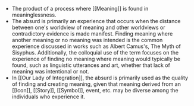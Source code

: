 - The product of a process where [[Meaning]] is found in meaninglessness.
- The absurd is primarily an experience that occurs when the distance between one's worldview of meaning and other worldviews or contradictory evidence is made manifest. Finding meaning where another meaning or no meaning was intended is the common experience discussed in works such as Albert Camus's, The Myth of Sisyphus. Additionally, the colloquial use of the term focuses on the experience of finding no meaning where meaning would typically be found, such as linguistic utterances and art, whether that lack of meaning was intentional or not.
- In [[Our Lady of Integration]], the absurd is primarily used as the quality of finding and creating meaning, given that meaning derived from an [[Icon]], [[Story]], [[Symbol]], event, etc. may be diverse among the individuals who experience it.